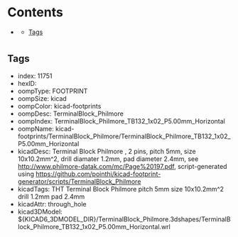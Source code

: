 



Contents
========

* [](#)
	* [Tags](#tags)

# 

## Tags

- index: 11751
- hexID: 
- oompType: FOOTPRINT
- oompSize: kicad
- oompColor: kicad-footprints
- oompDesc: TerminalBlock_Philmore
- oompIndex: TerminalBlock_Philmore_TB132_1x02_P5.00mm_Horizontal
- oompName: kicad-footprints/TerminalBlock_Philmore/TerminalBlock_Philmore_TB132_1x02_P5.00mm_Horizontal
- kicadDesc: Terminal Block Philmore , 2 pins, pitch 5mm, size 10x10.2mm^2, drill diamater 1.2mm, pad diameter 2.4mm, see http://www.philmore-datak.com/mc/Page%20197.pdf, script-generated using https://github.com/pointhi/kicad-footprint-generator/scripts/TerminalBlock_Philmore
- kicadTags: THT Terminal Block Philmore  pitch 5mm size 10x10.2mm^2 drill 1.2mm pad 2.4mm
- kicadAttr: through_hole
- kicad3DModel: ${KICAD6_3DMODEL_DIR}/TerminalBlock_Philmore.3dshapes/TerminalBlock_Philmore_TB132_1x02_P5.00mm_Horizontal.wrl
